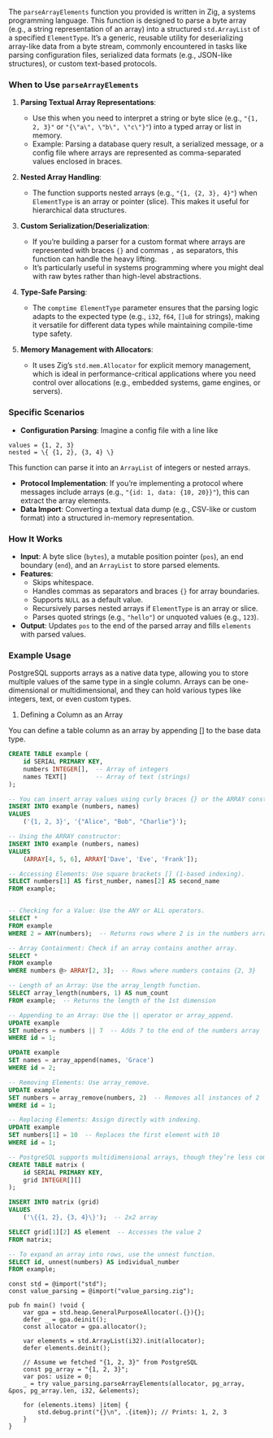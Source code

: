 The `parseArrayElements` function you provided is written in Zig, a systems programming language. This function is designed to parse a byte array (e.g., a string representation of an array) into a structured `std.ArrayList` of a specified `ElementType`. It’s a generic, reusable utility for deserializing array-like data from a byte stream, commonly encountered in tasks like parsing configuration files, serialized data formats (e.g., JSON-like structures), or custom text-based protocols.

### When to Use `parseArrayElements`
1. **Parsing Textual Array Representations**:
   - Use this when you need to interpret a string or byte slice (e.g., ```"{1, 2, 3}"``` or ```"{\"a\", \"b\", \"c\"}"```) into a typed array or list in memory.
   - Example: Parsing a database query result, a serialized message, or a config file where arrays are represented as comma-separated values enclosed in braces.

2. **Nested Array Handling**:
   - The function supports nested arrays (e.g., ```"{1, {2, 3}, 4}"```) when `ElementType` is an array or pointer (slice). This makes it useful for hierarchical data structures.

3. **Custom Serialization/Deserialization**:
   - If you’re building a parser for a custom format where arrays are represented with braces `{}` and commas `,` as separators, this function can handle the heavy lifting.
   - It’s particularly useful in systems programming where you might deal with raw bytes rather than high-level abstractions.

4. **Type-Safe Parsing**:
   - The `comptime ElementType` parameter ensures that the parsing logic adapts to the expected type (e.g., `i32`, `f64`, `[]u8` for strings), making it versatile for different data types while maintaining compile-time type safety.

5. **Memory Management with Allocators**:
   - It uses Zig’s `std.mem.Allocator` for explicit memory management, which is ideal in performance-critical applications where you need control over allocations (e.g., embedded systems, game engines, or servers).

### Specific Scenarios
- **Configuration Parsing**: Imagine a config file with a line like
```
values = {1, 2, 3}
nested = \{ {1, 2}, {3, 4} \}
```
This function can parse it into an `ArrayList` of integers or nested arrays.
- **Protocol Implementation**: If you’re implementing a protocol where messages include arrays (e.g., ```"{id: 1, data: {10, 20}}"```), this can extract the array elements.
- **Data Import**: Converting a textual data dump (e.g., CSV-like or custom format) into a structured in-memory representation.

### How It Works
- **Input**: A byte slice (`bytes`), a mutable position pointer (`pos`), an end boundary (`end`), and an `ArrayList` to store parsed elements.
- **Features**:
  - Skips whitespace.
  - Handles commas as separators and braces `{}` for array boundaries.
  - Supports `NULL` as a default value.
  - Recursively parses nested arrays if `ElementType` is an array or slice.
  - Parses quoted strings (e.g., `"hello"`) or unquoted values (e.g., `123`).
- **Output**: Updates `pos` to the end of the parsed array and fills `elements` with parsed values.

### Example Usage

PostgreSQL supports arrays as a native data type, allowing you to store multiple values of the same type in a single column. Arrays can be one-dimensional or multidimensional, and they can hold various types like integers, text, or even custom types.
1. Defining a Column as an Array

You can define a table column as an array by appending [] to the base data type.
```sql
CREATE TABLE example (
    id SERIAL PRIMARY KEY,
    numbers INTEGER[],  -- Array of integers
    names TEXT[]        -- Array of text (strings)
);

-- You can insert array values using curly braces {} or the ARRAY constructor.
INSERT INTO example (numbers, names)
VALUES
    ('{1, 2, 3}', '{"Alice", "Bob", "Charlie"}');

-- Using the ARRAY constructor:
INSERT INTO example (numbers, names)
VALUES
    (ARRAY[4, 5, 6], ARRAY['Dave', 'Eve', 'Frank']);

-- Accessing Elements: Use square brackets [] (1-based indexing).
SELECT numbers[1] AS first_number, names[2] AS second_name
FROM example;


-- Checking for a Value: Use the ANY or ALL operators.
SELECT *
FROM example
WHERE 2 = ANY(numbers);  -- Returns rows where 2 is in the numbers array

-- Array Containment: Check if an array contains another array.
SELECT *
FROM example
WHERE numbers @> ARRAY[2, 3];  -- Rows where numbers contains {2, 3}

-- Length of an Array: Use the array_length function.
SELECT array_length(numbers, 1) AS num_count
FROM example;  -- Returns the length of the 1st dimension

-- Appending to an Array: Use the || operator or array_append.
UPDATE example
SET numbers = numbers || 7  -- Adds 7 to the end of the numbers array
WHERE id = 1;

UPDATE example
SET names = array_append(names, 'Grace')
WHERE id = 2;

-- Removing Elements: Use array_remove.
UPDATE example
SET numbers = array_remove(numbers, 2)  -- Removes all instances of 2
WHERE id = 1;

-- Replacing Elements: Assign directly with indexing.
UPDATE example
SET numbers[1] = 10  -- Replaces the first element with 10
WHERE id = 1;

-- PostgreSQL supports multidimensional arrays, though they’re less common.
CREATE TABLE matrix (
    id SERIAL PRIMARY KEY,
    grid INTEGER[][]
);

INSERT INTO matrix (grid)
VALUES
    ('\{{1, 2}, {3, 4}\}');  -- 2x2 array

SELECT grid[1][2] AS element  -- Accesses the value 2
FROM matrix;

-- To expand an array into rows, use the unnest function.
SELECT id, unnest(numbers) AS individual_number
FROM example;
```

```zig
const std = @import("std");
const value_parsing = @import("value_parsing.zig");

pub fn main() !void {
    var gpa = std.heap.GeneralPurposeAllocator(.{}){};
    defer _ = gpa.deinit();
    const allocator = gpa.allocator();

    var elements = std.ArrayList(i32).init(allocator);
    defer elements.deinit();

    // Assume we fetched "{1, 2, 3}" from PostgreSQL
    const pg_array = "{1, 2, 3}";
    var pos: usize = 0;
    _ = try value_parsing.parseArrayElements(allocator, pg_array, &pos, pg_array.len, i32, &elements);

    for (elements.items) |item| {
        std.debug.print("{}\n", .{item}); // Prints: 1, 2, 3
    }
}
```
